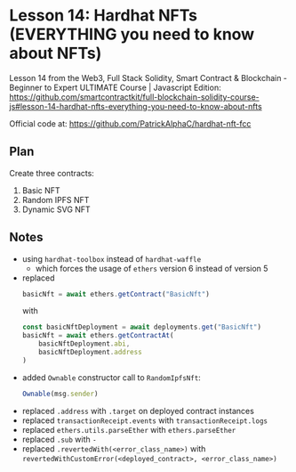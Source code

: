 # Lesson 14: Hardhat NFTs (EVERYTHING you need to know about NFTs)

Lesson 14 from the Web3, Full Stack Solidity, Smart Contract & Blockchain - Beginner to Expert ULTIMATE
Course | Javascript Edition:
https://github.com/smartcontractkit/full-blockchain-solidity-course-js#lesson-14-hardhat-nfts-everything-you-need-to-know-about-nfts

Official code at:
https://github.com/PatrickAlphaC/hardhat-nft-fcc

## Plan

Create three contracts:

1. Basic NFT
2. Random IPFS NFT
3. Dynamic SVG NFT

## Notes

* using `hardhat-toolbox` instead of `hardhat-waffle`
  * which forces the usage of `ethers` version 6 instead of version 5 
* replaced
    ```javascript
    basicNft = await ethers.getContract("BasicNft")
    ```
  with
    ```javascript
    const basicNftDeployment = await deployments.get("BasicNft")
    basicNft = await ethers.getContractAt(
        basicNftDeployment.abi,
        basicNftDeployment.address
    )
    ```
* added `Ownable` constructor call to `RandomIpfsNft`:
    ```javascript
    Ownable(msg.sender)
    ```
* replaced `.address` with `.target` on deployed contract instances
* replaced `transactionReceipt.events` with `transactionReceipt.logs`
* replaced `ethers.utils.parseEther` with `ethers.parseEther`
* replaced `.sub` with `-`
* replaced `.revertedWith(<error_class_name>)` with `revertedWithCustomError(<deployed_contract>, <error_class_name>)`
